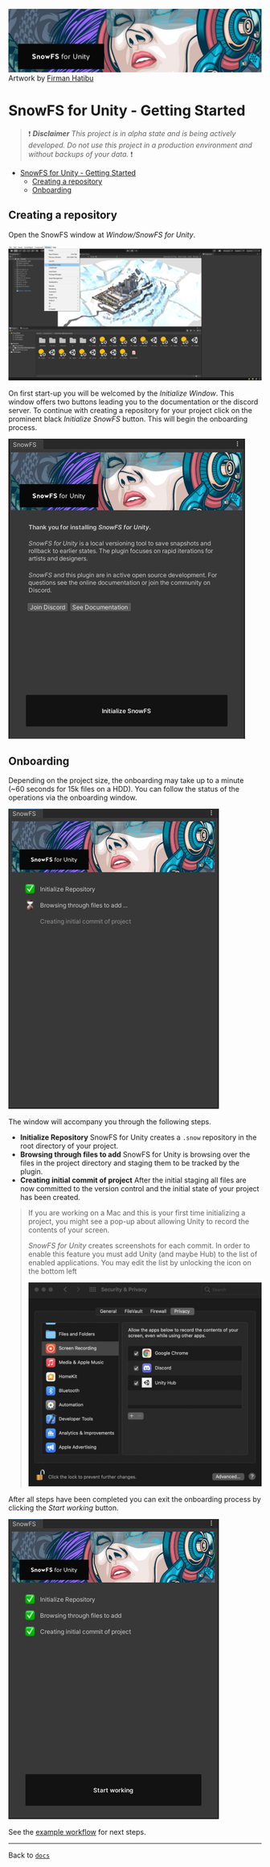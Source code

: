 ![](../readme-header.jpg) Artwork by [Firman Hatibu](https://www.instagram.com/firmanhatibu/?hl=en)

# SnowFS for Unity - Getting Started

> ❗ ***Disclaimer** This project is in alpha state and is being actively developed. Do not use this project in a production environment and without backups of your data.* ❗

- [SnowFS for Unity - Getting Started](#snowfs-for-unity---getting-started)
  - [Creating a repository](#creating-a-repository)
  - [Onboarding](#onboarding)

## Creating a repository

Open the SnowFS window at *Window/SnowFS for Unity*.

![](img/menu-window.jpg)

On first start-up you will be welcomed by the *Initialize Window*. This window offers two buttons leading you to the documentation or the discord server. To continue with creating a repository for your project click on the prominent black *Initialize SnowFS* button. This will begin the onboarding process.

![](img/init-window.png)

## Onboarding

Depending on the project size, the onboarding may take up to a minute (~60 seconds for 15k files on a HDD). You can follow the status of the operations via the onboarding window.

![](img/onboarding-window-in-process.png)

The window will accompany you through the following steps.

- **Initialize Repository** SnowFS for Unity creates a `.snow` repository in the root directory of your project.
- **Browsing through files to add** SnowFS for Unity is browsing over the files in the project directory and staging them to be tracked by the plugin.
- **Creating initial commit of project** After the initial staging all files are now committed to the version control and the initial state of your project has been created.

> If you are working on a Mac and this is your first time initializing a project, you might see a pop-up about allowing Unity to record the contents of your screen.
>
> *SnowFS for Unity* creates screenshots for each commit. In order to enable this feature you must add Unity (and maybe Hub) to the list of enabled applications. You may edit the list by unlocking the icon on the bottom left
>
> ![](img/privacy-record-screen.png)
>

After all steps have been completed you can exit the onboarding process by clicking the *Start working* button.

![](img/onboarding-window-completed.png)

See the [example workflow](example-workflow.md) for next steps.

---

Back to [`docs`](../docs)

